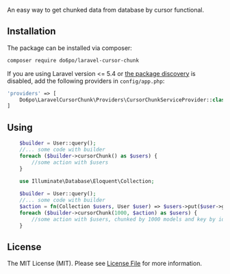 An easy way to get chunked data from database by cursor functional.

## Installation

The package can be installed via composer:

``` bash
composer require do6po/laravel-cursor-chunk
```

If you are using Laravel version &lt;= 5.4
or [the package discovery](https://laravel.com/docs/5.5/packages#package-discovery)
is disabled, add the following providers in `config/app.php`:

```php
'providers' => [
    Do6po\LaravelCursorChunk\Providers\CursorChunkServiceProvider::class,
]
``` 

## Using

```php
    $builder = User::query();
    //... some code with builder
    foreach ($builder->cursorChunk() as $users) {
        //some action with $users
    }
```

```php
    use Illuminate\Database\Eloquent\Collection;
    
    $builder = User::query();
    //... some code with builder
    $action = fn(Collection $users, User $user) => $users->put($user->getKey(), $user); 
    foreach ($builder->cursorChunk(1000, $action) as $users) {
        //some action with $users, chunked by 1000 models and key by id 
    }
```

## License

The MIT License (MIT). Please see [License File](LICENSE.md) for more information.